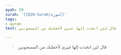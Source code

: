 ```yaml
---
ayah: 29
surah: '[[026-Surah|سورة]]'
tags:
- quran
text: قال لئن اتخذت إلها غيري لأجعلنك من المسجونين

---
```

> قال لئن اتخذت إلها غيري لأجعلنك من المسجونين

